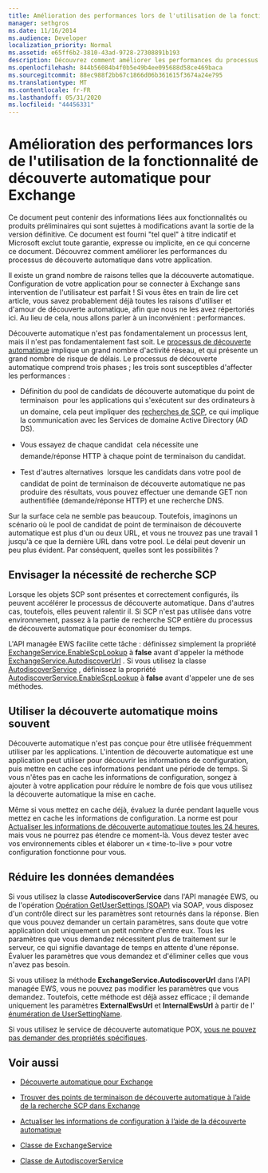 ```yaml
---
title: Amélioration des performances lors de l'utilisation de la fonctionnalité de découverte automatique pour Exchange
manager: sethgros
ms.date: 11/16/2014
ms.audience: Developer
localization_priority: Normal
ms.assetid: e65ff6b2-3810-43ad-9728-27308891b193
description: Découvrez comment améliorer les performances du processus de découverte automatique dans votre application.
ms.openlocfilehash: 844b56084b4f0b5e49b4ee095688d58ce469baca
ms.sourcegitcommit: 88ec988f2bb67c1866d06b361615f3674a24e795
ms.translationtype: MT
ms.contentlocale: fr-FR
ms.lasthandoff: 05/31/2020
ms.locfileid: "44456331"
---
```

# <a name="improving-performance-when-using-autodiscover-for-exchange"></a>Amélioration des performances lors de l'utilisation de la fonctionnalité de découverte automatique pour Exchange

Ce document peut contenir des informations liées aux fonctionnalités ou produits préliminaires qui sont sujettes à modifications avant la sortie de la version définitive. Ce document est fourni "tel quel" à titre indicatif et Microsoft exclut toute garantie, expresse ou implicite, en ce qui concerne ce document. Découvrez comment améliorer les performances du processus de découverte automatique dans votre application.
  
Il existe un grand nombre de raisons telles que la découverte automatique. Configuration de votre application pour se connecter à Exchange sans intervention de l'utilisateur est parfait ! Si vous êtes en train de lire cet article, vous savez probablement déjà toutes les raisons d'utiliser et d'amour de découverte automatique, afin que nous ne les avez répertoriés ici. Au lieu de cela, nous allons parler à un inconvénient : performances.
  
Découverte automatique n'est pas fondamentalement un processus lent, mais il n'est pas fondamentalement fast soit. Le [processus de découverte automatique](autodiscover-for-exchange.md) implique un grand nombre d'activité réseau, et qui présente un grand nombre de risque de délais. Le processus de découverte automatique comprend trois phases ; les trois sont susceptibles d'affecter les performances : 
  
- Définition du pool de candidats de découverte automatique du point de terminaison  pour les applications qui s'exécutent sur des ordinateurs à un domaine, cela peut impliquer des [recherches de SCP](how-to-find-autodiscover-endpoints-by-using-scp-lookup-in-exchange.md), ce qui implique la communication avec les Services de domaine Active Directory (AD DS).
    
- Vous essayez de chaque candidat  cela nécessite une demande/réponse HTTP à chaque point de terminaison du candidat.
    
- Test d'autres alternatives  lorsque les candidats dans votre pool de candidat de point de terminaison de découverte automatique ne pas produire des résultats, vous pouvez effectuer une demande GET non authentifiée (demande/réponse HTTP) et une recherche DNS.
    
Sur la surface cela ne semble pas beaucoup. Toutefois, imaginons un scénario où le pool de candidat de point de terminaison de découverte automatique est plus d'un ou deux URL, et vous ne trouvez pas une travail 1 jusqu'à ce que la dernière URL dans votre pool. Le délai peut devenir un peu plus évident. Par conséquent, quelles sont les possibilités ?
  
## <a name="consider-the-need-for-scp-lookup"></a>Envisager la nécessité de recherche SCP

Lorsque les objets SCP sont présentes et correctement configurés, ils peuvent accélérer le processus de découverte automatique. Dans d'autres cas, toutefois, elles peuvent ralentir il. Si SCP n'est pas utilisée dans votre environnement, passez à la partie de recherche SCP entière du processus de découverte automatique pour économiser du temps.
  
L'API managée EWS facilite cette tâche : définissez simplement la propriété [ExchangeService.EnableScpLookup](https://msdn.microsoft.com/library/microsoft.exchange.webservices.data.exchangeservice.enablescplookup%28v=exchg.80%29.aspx) à **false** avant d'appeler la méthode [ExchangeService.AutodiscoverUrl](https://msdn.microsoft.com/library/microsoft.exchange.webservices.data.exchangeservice.autodiscoverurl%28v=exchg.80%29.aspx) . Si vous utilisez la classe [AutodiscoverService](https://msdn.microsoft.com/library/microsoft.exchange.webservices.autodiscover.autodiscoverservice%28v=exchg.80%29.aspx) , définissez la propriété [AutodiscoverService.EnableScpLookup](https://msdn.microsoft.com/library/microsoft.exchange.webservices.autodiscover.autodiscoverservice.enablescplookup%28v=exchg.80%29.aspx) à **false** avant d'appeler une de ses méthodes. 
  
## <a name="use-autodiscover-less-often"></a>Utiliser la découverte automatique moins souvent

Découverte automatique n'est pas conçue pour être utilisée fréquemment utiliser par les applications. L'intention de découverte automatique est une application peut utiliser pour découvrir les informations de configuration, puis mettre en cache ces informations pendant une période de temps. Si vous n'êtes pas en cache les informations de configuration, songez à ajouter à votre application pour réduire le nombre de fois que vous utilisez la découverte automatique la mise en cache.
  
Même si vous mettez en cache déjà, évaluez la durée pendant laquelle vous mettez en cache les informations de configuration. La norme est pour [Actualiser les informations de découverte automatique toutes les 24 heures](how-to-refresh-configuration-information-by-using-autodiscover.md), mais vous ne pourrez pas étendre ce moment-là. Vous devez tester avec vos environnements cibles et élaborer un « time-to-live » pour votre configuration fonctionne pour vous.
  
## <a name="minimize-requested-data"></a>Réduire les données demandées

Si vous utilisez la classe **AutodiscoverService** dans l'API managée EWS, ou de l'opération [Opération GetUserSettings (SOAP)](https://msdn.microsoft.com/library/758d965c-ef63-4de4-9120-e293abf14ff8%28Office.15%29.aspx) via SOAP, vous disposez d'un contrôle direct sur les paramètres sont retournés dans la réponse. Bien que vous pouvez demander un certain paramètres, sans doute que votre application doit uniquement un petit nombre d'entre eux. Tous les paramètres que vous demandez nécessitent plus de traitement sur le serveur, ce qui signifie davantage de temps en attente d'une réponse. Évaluer les paramètres que vous demandez et d'éliminer celles que vous n'avez pas besoin. 
  
Si vous utilisez la méthode **ExchangeService.AutodiscoverUrl** dans l'API managée EWS, vous ne pouvez pas modifier les paramètres que vous demandez. Toutefois, cette méthode est déjà assez efficace ; il demande uniquement les paramètres **ExternalEwsUrl** et **InternalEwsUrl** à partir de l' [énumération de UserSettingName](https://msdn.microsoft.com/library/microsoft.exchange.webservices.autodiscover.usersettingname%28v=exchg.80%29.aspx).
  
Si vous utilisez le service de découverte automatique POX, [vous ne pouvez pas demander des propriétés spécifiques](autodiscover-for-exchange.md#bk_Options).
  
## <a name="see-also"></a>Voir aussi


- [Découverte automatique pour Exchange](autodiscover-for-exchange.md)
    
- [Trouver des points de terminaison de découverte automatique à l’aide de la recherche SCP dans Exchange](how-to-find-autodiscover-endpoints-by-using-scp-lookup-in-exchange.md)
    
- [Actualiser les informations de configuration à l’aide de la découverte automatique](how-to-refresh-configuration-information-by-using-autodiscover.md)
    
- [Classe de ExchangeService](https://msdn.microsoft.com/library/microsoft.exchange.webservices.data.exchangeservice%28v=exchg.80%29.aspx)
    
- [Classe de AutodiscoverService](https://msdn.microsoft.com/library/microsoft.exchange.webservices.autodiscover.autodiscoverservice%28v=exchg.80%29.aspx)
    

